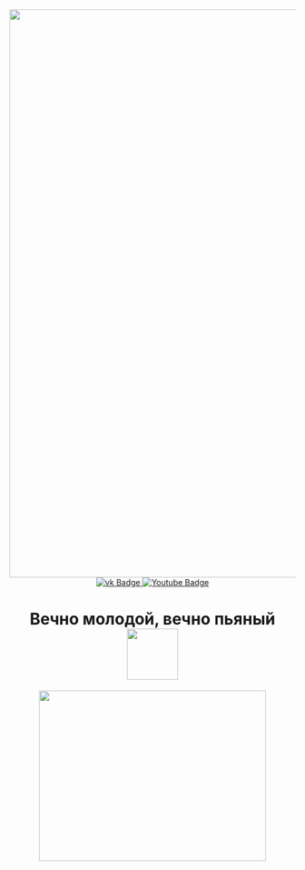 <div id="header" align="center">
     <img src="https://media.giphy.com/media/J6KcCACi5S8gw/giphy.gif" width="1000"/>
</div>
<div id="badges" align="center">
  <a href="https://vk.com/dima_chonia">
    <img src="https://img.shields.io/badge/Вконтакте-blue?style=for-the-badge&logo=VK&logoColor=white" alt="vk Badge"/>
  </a>
  <a href="https://www.youtube.com/channel/UCOROXEeHufwNmPdNGHTCOmQ">
    <img src="https://img.shields.io/badge/YouTube-red?style=for-the-badge&logo=youtube&logoColor=white" alt="Youtube Badge"/>
  </a>
</div>
<div id="viewprof" align="center">
  <img src="https://komarev.com/ghpvc/?username= choniash&style=flat-square&color=blue" alt=""/>
</div>
<div id="heythere" align="center">
  <h1>
  Вечно молодой, вечно пьяный
  <img src="https://media.giphy.com/media/9Dk1ba2smFg2KASTcz/giphy.gif" width="90px"/>
</h1>
</div>
<div align="center">
  <img src="https://media.giphy.com/media/l41lGnxllmN3YqOyI/giphy.gif" width="400" height="300"/>
</div>




